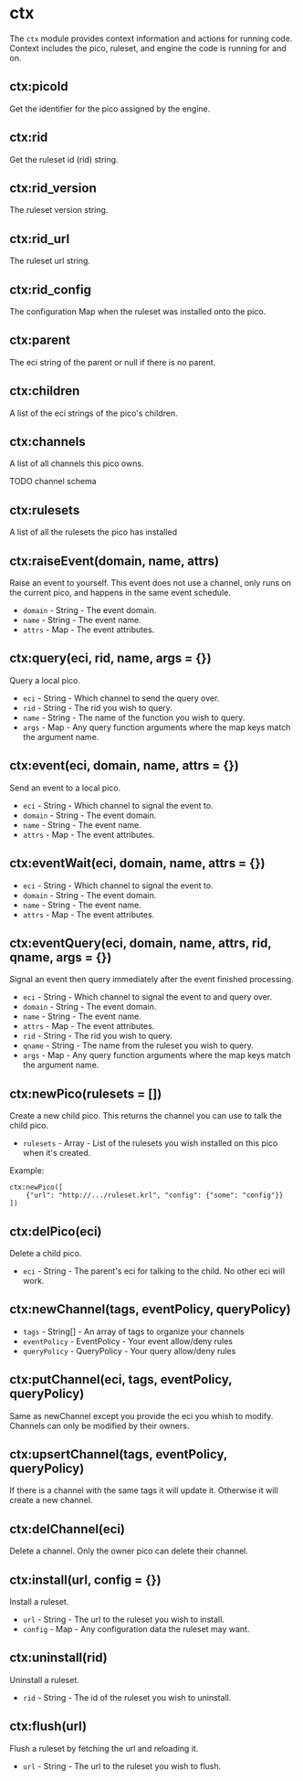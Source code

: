 # ctx

The `ctx` module provides context information and actions for running code. Context includes the pico, ruleset, and engine the code is running for and on.

## ctx:picoId

Get the identifier for the pico assigned by the engine. 

## ctx:rid

Get the ruleset id (rid) string.

## ctx:rid_version

The ruleset version string.

## ctx:rid_url

The ruleset url string.

## ctx:rid_config

The configuration Map when the ruleset was installed onto the pico.

## ctx:parent

The eci string of the parent or null if there is no parent.

## ctx:children

A list of the eci strings of the pico's children.

## ctx:channels

A list of all channels this pico owns.

TODO channel schema

## ctx:rulesets

A list of all the rulesets the pico has installed

## ctx:raiseEvent(domain, name, attrs)

Raise an event to yourself. This event does not use a channel, only runs on the current pico, and happens in the same event schedule.

- `domain` - String - The event domain.
- `name` - String - The event name.
- `attrs` - Map - The event attributes.

## ctx:query(eci, rid, name, args = {})

Query a local pico.

- `eci` - String - Which channel to send the query over.
- `rid` - String - The rid you wish to query.
- `name` - String - The name of the function you wish to query.
- `args` - Map - Any query function arguments where the map keys match the argument name.

## ctx:event(eci, domain, name, attrs = {})

Send an event to a local pico. 

- `eci` - String - Which channel to signal the event to.
- `domain` - String - The event domain.
- `name` - String - The event name.
- `attrs` - Map - The event attributes.

## ctx:eventWait(eci, domain, name, attrs = {})

- `eci` - String - Which channel to signal the event to.
- `domain` - String - The event domain.
- `name` - String - The event name.
- `attrs` - Map - The event attributes.

## ctx:eventQuery(eci, domain, name, attrs, rid, qname, args = {})

Signal an event then query immediately after the event finished processing.

- `eci` - String - Which channel to signal the event to and query over.
- `domain` - String - The event domain.
- `name` - String - The event name.
- `attrs` - Map - The event attributes.
- `rid` - String - The rid you wish to query.
- `qname` - String - The name from the ruleset you wish to query.
- `args` - Map - Any query function arguments where the map keys match the argument name.

## ctx:newPico(rulesets = [])

Create a new child pico. This returns the channel you can use to talk the child pico.

- `rulesets` - Array - List of the rulesets you wish installed on this pico when it's created.

Example:

```krl
ctx:newPico([
    {"url": "http://.../ruleset.krl", "config": {"some": "config"}}
])
```

## ctx:delPico(eci)

Delete a child pico.

- `eci` - String - The parent's eci for talking to the child. No other eci will work.

## ctx:newChannel(tags, eventPolicy, queryPolicy)

- `tags` - String[] - An array of tags to organize your channels
- `eventPolicy` - EventPolicy - Your event allow/deny rules
- `queryPolicy` - QueryPolicy - Your query allow/deny rules

## ctx:putChannel(eci, tags, eventPolicy, queryPolicy)

Same as newChannel except you provide the eci you whish to modify. Channels can only be modified by their owners.

## ctx:upsertChannel(tags, eventPolicy, queryPolicy)

If there is a channel with the same tags it will update it. Otherwise it will create a new channel.

## ctx:delChannel(eci)

Delete a channel. Only the owner pico can delete their channel.

## ctx:install(url, config = {})

Install a ruleset.

- `url` - String - The url to the ruleset you wish to install.
- `config` - Map - Any configuration data the ruleset may want.

## ctx:uninstall(rid)

Uninstall a ruleset.

- `rid` - String - The id of the ruleset you wish to uninstall.

## ctx:flush(url)

Flush a ruleset by fetching the url and reloading it.

- `url` - String - The url to the ruleset you wish to flush.

